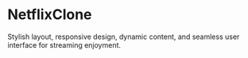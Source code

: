 # NetflixClone
 Stylish layout, responsive design, dynamic content, and seamless user interface for streaming enjoyment.
